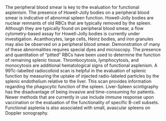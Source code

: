 The peripheral blood smear is key to the evaluation for functional asplenism. The presence of Howell-Jolly bodies on a peripheral blood smear is indicative of abnormal spleen function. Howell-Jolly bodies are nuclear remnants of old RBCs that are typically removed by the spleen. Although they are typically found on peripheral blood smear, a flow cytometry-based assay for Howell-Jolly bodies is currently under investigation. Acanthocytes, large cells, Heinz bodies, and iron granules may also be observed on a peripheral blood smear. Demonstration of many of these abnormalities requires special dyes and microscopy. The presence and quantitation of “pitted” RBCs have been used to determine the function of remaining splenic tissue. Thrombocytosis, lymphocytosis, and monocytosis are additional hematological signs of functional asplenism. A 99Tc-labelled radiocolloid scan is helpful in the evaluation of splenic function by measuring the uptake of injected radio-labeled particles by the splenic endothelium relative to the liver. This scan provides information regarding the phagocytic function of the spleen. Liver-Spleen scintigraphy has the disadvantage of being invasive and time-consuming for patients. Newer methods that are currently in use include immune response upon vaccination or the evaluation of the functionality of specific B-cell subsets. Functional asplenia is also associated with small, avascular spleens on Doppler sonography.